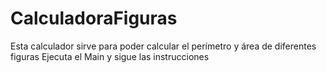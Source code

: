 # CalculadoraFiguras
Esta calculador sirve para poder calcular el perímetro y área de diferentes figuras
Ejecuta el Main y sigue las instrucciones 
